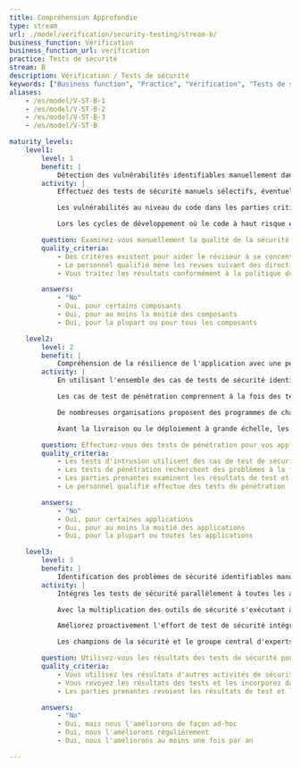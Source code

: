 ```yaml
---
title: Compréhension Approfondie
type: stream
url: ./model/verification/security-testing/stream-b/
business_function: Vérification
business_function_url: verification
practice: Tests de sécurité
stream: B
description: Vérification / Tests de sécurité
keywords: ["Business function", "Practice", "Vérification", "Tests de sécurité"]
aliases:
    - /es/model/V-ST-B-1
    - /es/model/V-ST-B-2
    - /es/model/V-ST-B-3
    - /es/model/V-ST-B

maturity_levels:
    level1:
        level: 1
        benefit: |
            Détection des vulnérabilités identifiables manuellement dans les composants critiques
        activity: |
            Effectuez des tests de sécurité manuels sélectifs, éventuellement en utilisant une combinaison d'outils d'analyse statique et dynamique pour guider ou cibler la revue, afin d'analyser plus en profondeur certaines parties de l'application comme le ferait un attaquant. Les outils automatisés sont efficaces pour trouver différents types de vulnérabilités, mais ne pourront jamais remplacer une revue manuelle par un expert.

            Les vulnérabilités au niveau du code dans les parties critiques pour la sécurité des logiciels peuvent avoir un impact considérablement accru, si bien que les équipes projet doivent revoir les modules à haut risque quant aux vulnérabilités courantes. Parmi les exemples courants de fonctionnalités à haut risque figurent les modules d'authentification, les endroits de mise en oeuvre du contrôle d'accès, les systèmes de gestion des sessions, les interfaces externes, les endroits pour la validation des entrées et les analyseurs de données. Les équipes peuvent combiner des métriques de niveau de code et des analyses automatisées ciblées pour déterminer où ils doivent cibler leurs efforts. Dans la pratique, l'activité peut prendre de nombreuses formes, y compris la programmation en binôme et l'évaluation par les pairs, des « poussées » de sécurité contraintes en temps impliquant toute l'équipe de développement, ou des revues spontanées indépendantes par des membres d'un groupe spécialisé dans la sécurité.

            Lors les cycles de développement où le code à haut risque est modifié et révisé, les gestionnaires du développement trient les résultats et priorisent de façon appropriée les mesures correctives en prenant en compte les commentaires des autres parties prenantes au projet.

        question: Examinez-vous manuellement la qualité de la sécurité des composants à haut risque sélectionnés?
        quality_criteria:
            - Des critères existent pour aider le réviseur à se concentrer sur les composants à haut risque
            - Le personnel qualifié mène les revues suivant des directives documentées
            - Vous traitez les résultats conformément à la politique de gestion des défauts de l'organisation

        answers:
            - "No"
            - Oui, pour certains composants
            - Oui, pour au moins la moitié des composants
            - Oui, pour la plupart ou pour tous les composants

    level2:
        level: 2
        benefit: |
            Compréhension de la résilience de l'application avec une perspective boîte noire
        activity: |
            En utilisant l'ensemble des cas de tests de sécurité identifiés pour chaque projet, effectuez des tests de pénétration manuels pour évaluer la performance du système dans chaque cas. Généralement, cela survient pendant la phase de test avant la livraison et inclut des tests de pénétration manuels statiques et dynamiques. Dans les cas où le logiciel ne peut pas être testé de manière réaliste en dehors de la production, l'utilisation de techniques telles que les déploiements bleu-vert ou les tests A/B peuvent permettre de rendre les tests de sécurité en production plus sûrs.

            Les cas de test de pénétration comprennent à la fois des tests spécifiques à l'application pour vérifier la robustesse de la logique métier et des tests de vulnérabilité courants pour vérifier la conception et l'implémentation. Une fois spécifiés, le personnel en charge de l'assurance qualité de la sécurité ou du développement peut exécuter les tests de sécurité. Le groupe central de sécurité logicielle supervise la première exécution des cas de tests de sécurité pour le bénéfice d'une équipe projet et apporte son aide au besoin et accompagne les champions de sécurité de l'équipe.

            De nombreuses organisations proposent des programmes de chasse aux bogues ("Bug Bounty") qui invitent les chercheurs en sécurité à trouver des vulnérabilités dans les applications et à les signaler de manière responsable en échange de primes. Cette approche permet aux organisations d’avoir accès à un plus grand ensemble de talents, en particulier à celles qui ne disposent pas de capacités internes suffisantes ou qui ont besoin d’une assurance supplémentaire.

            Avant la livraison ou le déploiement à grande échelle, les parties prenantes parcourent les résultats des tests de sécurité et acceptent les risques indiqués par des tests de sécurité négatifs au moment de la livraison. Établissez un calendrier concret pour corriger les écarts au fil du temps. Répandez la connaissance associée aux tests de sécurité manuels et aux résultats au sein de l'équipe de développement afin d'améliorer les connaissances et la sensibilisation en matière de sécurité au sein de l'organisation.

        question: Effectuez-vous des tests de pénétration pour vos applications à intervalles réguliers?
        quality_criteria:
            - Les tests d'intrusion utilisent des cas de test de sécurité spécifiques à l'application pour évaluer la sécurité
            - Les tests de pénétration recherchent des problèmes à la fois techniques et logiques dans l'application
            - Les parties prenantes examinent les résultats de test et les traitent selon la gestion de risque de l'organisation
            - Le personnel qualifié effectue des tests de pénétration

        answers:
            - "No"
            - Oui, pour certaines applications
            - Oui, pour au moins la moitié des applications
            - Oui, pour la plupart ou toutes les applications

    level3:
        level: 3
        benefit: |
            Identification des problèmes de sécurité identifiables manuellement lors des étapes le plus possible en amont
        activity: |
            Intégres les tests de sécurité parallèlement à toutes les autres activités de développement, y compris l'analyse des exigences, la conception logicielle et sa construction.

            Avec la multiplication des outils de sécurité s'exécutant à chaque phase du développement, corriger les problèmes de sécurité à une étape donnée (par exemple pour les tests de pré-livraison) n’est plus approprié ou souhaitable. Les défauts de sécurité doivent être rapidement triés et leur résolution planifiée dans le cadre d'un compromis entre le risque et le coût de correction. Efforcez-vous continuellement de détecter les problèmes le plus tôt possible dans le cycle de vie de développement, via des tests automatisés spécifiques et à faible friction intégrés dans les outils de développement et le processus de génération, diminue le coût de correction et augmente ainsi la probabilité de résoudre rapidement les problèmes.

            Améliorez proactivement l'effort de test de sécurité intégré au processus de développement en propageant de façon adéquate les résultats d'autres activités de test de sécurité. Par exemple, si un test de pénétration de sécurité identifie des problèmes avec la gestion des sessions, toute modification de la gestion de session devrait déclencher des tests de sécurité explicites avant d'envoyer les changements en production.

            Les champions de la sécurité et le groupe central d'experts sur le logiciel sécurisé examinent en permanence les résultats des tests de sécurité automatisés et manuels durant le développement, y compris les résultats dans le cadre des formations de sensibilisation à la sécurité pour les équipes de développement. Intégrez les leçons tirées de l'expérience dans des manuels pour améliorer les tests de sécurité dans le cadre de la maturation de l'organisation. S'il y a des problèmes non résolus qui persistent en tant que risques acceptés pour la livraison, les parties prenantes et les gestionnaires du développement devraient travailler ensemble pour établir un calendrier concret pour les aborder.

        question: Utilisez-vous les résultats des tests de sécurité pour améliorer le cycle de vie de développement ?
        quality_criteria:
            - Vous utilisez les résultats d'autres activités de sécurité pour améliorer les tests de sécurité intégrés pendant le développement
            - Vous revoyez les résultats des tests et les incorporez dans les formations de sensibilisation à la sécurité et dans les manuels de tests de sécurité
            - Les parties prenantes revoient les résultats de test et les traitent selon la gestion des risques de l'organisation

        answers:
            - "No"
            - Oui, mais nous l'améliorons de façon ad-hoc
            - Oui, nous l'améliorons régulièrement
            - Oui, nous l'améliorons au moins une fois par an

---
```

